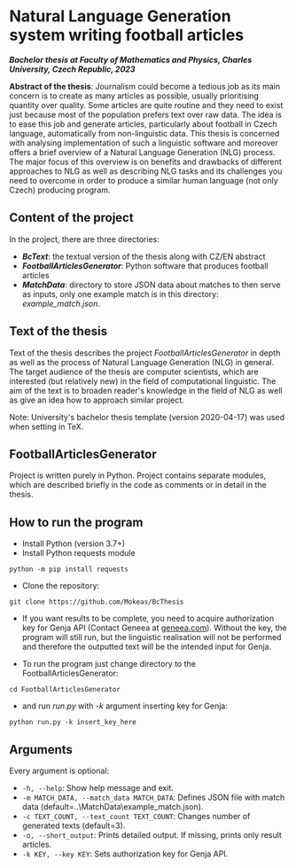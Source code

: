 # Natural Language Generation system writing football articles
_**Bachelor thesis at Faculty of Mathematics and Physics, Charles University, Czech Republic, 2023**_

**Abstract of the thesis**: Journalism could become a tedious job as its main concern is to create as many
articles as possible, usually prioritising quantity over quality. Some articles are quite
routine and they need to exist just because most of the population prefers text over raw
data. The idea is to ease this job and generate articles, particularly about football in
Czech language, automatically from non-linguistic data.
This thesis is concerned with analysing implementation of such a linguistic software
and moreover offers a brief overview of a Natural Language Generation (NLG) process.
The major focus of this overview is on benefits and drawbacks of different approaches to
NLG as well as describing NLG tasks and its challenges you need to overcome in order
to produce a similar human language (not only Czech) producing program. 

## Content of the project
In the project, there are three directories:

* **_BcText_**: the textual version of the thesis along with CZ/EN abstract</li>
* **_FootballArticlesGenerator_**: Python software that produces football articles</li>
* **_MatchData_**: directory to store JSON data about matches to then serve as inputs, only one example match is in this directory: _example_match.json_.</li>

## Text of the thesis

Text of the thesis describes the project _FootballArticlesGenerator_ in depth as well as the process of Natural Language Generation (NLG) in general. The target audience of the thesis are computer scientists, which are interested (but relatively new) in the field of computational linguistic. The aim of the text is to broaden reader's knowledge in the field of NLG as well as give an idea how to approach similar project. 

Note: University's bachelor thesis template (version 2020-04-17) was used when setting in TeX. 

## FootballArticlesGenerator

Project is written purely in Python. Project contains separate modules, which are described briefly in the code as comments or in detail in the thesis. 

## How to run the program
* Install Python (version 3.7+)
* Install Python requests module

```
python -m pip install requests
```

* Clone the repository:

```
git clone https://github.com/Mokeas/BcThesis
```

* If you want results to be complete, you need to acquire authorization key for Genja API (Contact Geneea at [geneea.com](https://geneea.com/)). Without the key, the program will still run, but the linguistic realisation will not be performed and therefore the outputted text will be the intended input for Genja.

* To run the program just change directory to the FootballArticlesGenerator:
```
cd FootballArticlesGenerator
```
* and run _run.py_ with _-k_ argument inserting key for Genja:
```
python run.py -k insert_key_here
```

## Arguments
Every argument is optional:
* ```-h, --help```: Show help message and exit.
* ```-m MATCH_DATA, --match_data MATCH_DATA```: Defines JSON file with match data (default=..\MatchData\example_match.json).
* ```-c TEXT_COUNT, --text_count TEXT_COUNT```: Changes number of generated texts (default=3).
* ```-o, --short_output```: Prints detailed output. If missing, prints only result articles.
* ```-k KEY, --key KEY```: Sets authorization key for Genja API.